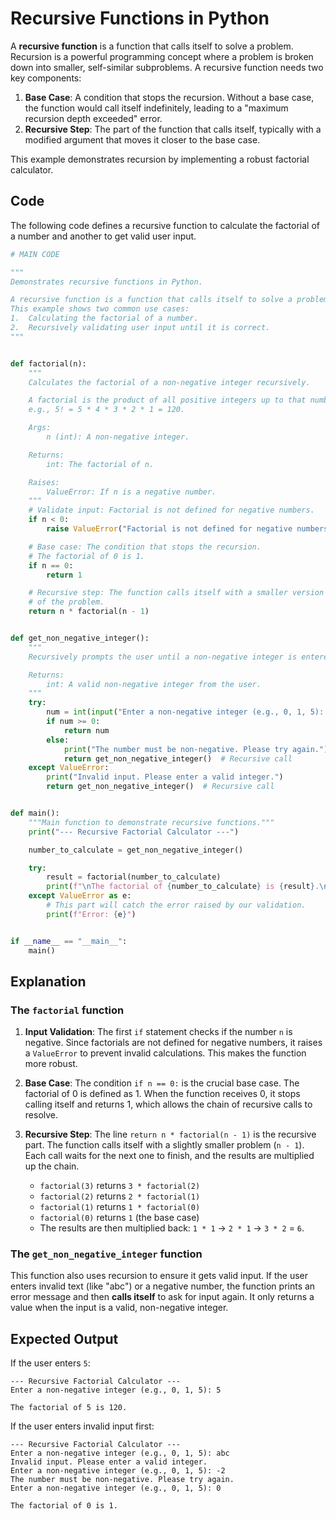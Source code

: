 # Recursive Functions in Python

A **recursive function** is a function that calls itself to solve a problem. Recursion is a powerful programming concept where a problem is broken down into smaller, self-similar subproblems. A recursive function needs two key components:

1.  **Base Case**: A condition that stops the recursion. Without a base case, the function would call itself indefinitely, leading to a "maximum recursion depth exceeded" error.
2.  **Recursive Step**: The part of the function that calls itself, typically with a modified argument that moves it closer to the base case.

This example demonstrates recursion by implementing a robust factorial calculator.

## Code

The following code defines a recursive function to calculate the factorial of a number and another to get valid user input.

```python
# MAIN CODE

"""
Demonstrates recursive functions in Python.

A recursive function is a function that calls itself to solve a problem.
This example shows two common use cases:
1.  Calculating the factorial of a number.
2.  Recursively validating user input until it is correct.
"""


def factorial(n):
    """
    Calculates the factorial of a non-negative integer recursively.

    A factorial is the product of all positive integers up to that number.
    e.g., 5! = 5 * 4 * 3 * 2 * 1 = 120.

    Args:
        n (int): A non-negative integer.

    Returns:
        int: The factorial of n.

    Raises:
        ValueError: If n is a negative number.
    """
    # Validate input: Factorial is not defined for negative numbers.
    if n < 0:
        raise ValueError("Factorial is not defined for negative numbers.")

    # Base case: The condition that stops the recursion.
    # The factorial of 0 is 1.
    if n == 0:
        return 1

    # Recursive step: The function calls itself with a smaller version
    # of the problem.
    return n * factorial(n - 1)


def get_non_negative_integer():
    """
    Recursively prompts the user until a non-negative integer is entered.

    Returns:
        int: A valid non-negative integer from the user.
    """
    try:
        num = int(input("Enter a non-negative integer (e.g., 0, 1, 5): "))
        if num >= 0:
            return num
        else:
            print("The number must be non-negative. Please try again.")
            return get_non_negative_integer()  # Recursive call
    except ValueError:
        print("Invalid input. Please enter a valid integer.")
        return get_non_negative_integer()  # Recursive call


def main():
    """Main function to demonstrate recursive functions."""
    print("--- Recursive Factorial Calculator ---")

    number_to_calculate = get_non_negative_integer()

    try:
        result = factorial(number_to_calculate)
        print(f"\nThe factorial of {number_to_calculate} is {result}.\n")
    except ValueError as e:
        # This part will catch the error raised by our validation.
        print(f"Error: {e}")


if __name__ == "__main__":
    main()
```

## Explanation

### The `factorial` function

1.  **Input Validation**: The first `if` statement checks if the number `n` is negative. Since factorials are not defined for negative numbers, it raises a `ValueError` to prevent invalid calculations. This makes the function more robust.
2.  **Base Case**: The condition `if n == 0:` is the crucial base case. The factorial of 0 is defined as 1. When the function receives 0, it stops calling itself and returns 1, which allows the chain of recursive calls to resolve.
3.  **Recursive Step**: The line `return n * factorial(n - 1)` is the recursive part. The function calls itself with a slightly smaller problem (`n - 1`). Each call waits for the next one to finish, and the results are multiplied up the chain.

    -   `factorial(3)` returns `3 * factorial(2)`
    -   `factorial(2)` returns `2 * factorial(1)`
    -   `factorial(1)` returns `1 * factorial(0)`
    -   `factorial(0)` returns `1` (the base case)
    -   The results are then multiplied back: `1 * 1` -> `2 * 1` -> `3 * 2` = `6`.

### The `get_non_negative_integer` function

This function also uses recursion to ensure it gets valid input. If the user enters invalid text (like "abc") or a negative number, the function prints an error message and then **calls itself** to ask for input again. It only returns a value when the input is a valid, non-negative integer.

## Expected Output

If the user enters `5`:

```
--- Recursive Factorial Calculator ---
Enter a non-negative integer (e.g., 0, 1, 5): 5

The factorial of 5 is 120.
```

If the user enters invalid input first:

```
--- Recursive Factorial Calculator ---
Enter a non-negative integer (e.g., 0, 1, 5): abc
Invalid input. Please enter a valid integer.
Enter a non-negative integer (e.g., 0, 1, 5): -2
The number must be non-negative. Please try again.
Enter a non-negative integer (e.g., 0, 1, 5): 0

The factorial of 0 is 1.
```
